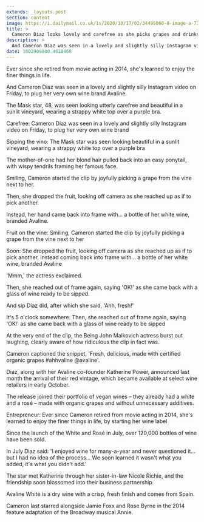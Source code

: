 ```yaml
--- 
extends: _layouts.post 
section: content 
image: https://i.dailymail.co.uk/1s/2020/10/17/02/34495060-0-image-a-73_1602898390997.jpg 
title: > 
  Cameron Diaz looks lovely and carefree as she picks grapes and drinks wine for her brand Avaline 
description: > 
  And Cameron Diaz was seen in a lovely and slightly silly Instagram video on Friday, to plug her very own wine brand Avaline.The Mask star, 48, was seen looking utterly carefree and beautiful in a sunlit vineyard, wearing a strappy white top over a purple bra.Smiling, Cameron started the clip by joyfully picking a grape from the vine next to her.Instead, her hand came back into frame with... a bottle of her white wine, branded Avaline.Avaline White is a dry wine with a crisp, fresh finish and comes from Spain. 
date: 1602909800.4618468 
--- 
```

Ever since she retired from movie acting in 2014, she's learned to enjoy the finer things in life.

And Cameron Diaz was seen in a lovely and slightly silly Instagram video on Friday, to plug her very own wine brand Avaline.

The Mask star, 48, was seen looking utterly carefree and beautiful in a sunlit vineyard, wearing a strappy white top over a purple bra.

Carefree: Cameron Diaz was seen in a lovely and slightly silly Instagram video on Friday, to plug her very own wine brand

Sipping the vino: The Mask star was seen looking beautiful in a sunlit vineyard, wearing a strappy white top over a purple bra

The mother-of-one had her blond hair pulled back into an easy ponytail, with wispy tendrils framing her famous face.

Smiling, Cameron started the clip by joyfully picking a grape from the vine next to her.

Then, she dropped the fruit, looking off camera as she reached up as if to pick another.

Instead, her hand came back into frame with... a bottle of her white wine, branded Avaline.

Fruit on the vine: Smiling, Cameron started the clip by joyfully picking a grape from the vine next to her

Soon: She dropped the fruit, looking off camera as she reached up as if to pick another, instead coming back into frame with... a bottle of her white wine, branded Avaline

'Mmm,' the actress exclaimed.

Then, she reached out of frame again, saying 'OK!' as she came back with a glass of wine ready to be sipped.

And sip Diaz did, after which she said, 'Ahh, fresh!'

It's 5 o'clock somewhere: Then, she reached out of frame again, saying 'OK!' as she came back with a glass of wine ready to be sipped

At the very end of the clip, the Being John Malkovich actress burst out laughing, clearly aware of how ridiculous the clip in fact was.

Cameron captioned the snippet, 'Fresh, delicious, made with certified organic grapes #ahhvaline @avaline'.

Diaz, along with her Avaline co-founder Katherine Power, announced last month the arrival of their red vintage, which became available at select wine retailers in early October.

The release joined their portfolio of vegan wines – they already had a white and a rosé – made with organic grapes and without unnecessary additives.

Entrepreneur: Ever since Cameron retired from movie acting in 2014, she's learned to enjoy the finer things in life, by starting her wine label

Since the launch of the White and Rosé in July, over 120,000 bottles of wine have been sold.

In July Diaz said: 'I enjoyed wine for many-a-year and never questioned it... but I had no idea of the process... We soon learned it wasn't what you added, it's what you didn't add.'

The star met Katherine through her sister-in-law Nicole Richie, and the friendship soon blossomed into their business partnership.

Avaline White is a dry wine with a crisp, fresh finish and comes from Spain.

Cameron last starred alongside Jamie Foxx and Rose Byrne in the 2014 feature adaptation of the Broadway musical Annie.